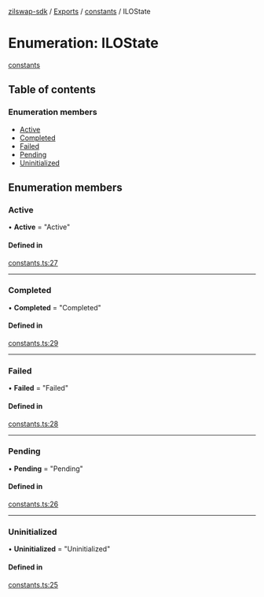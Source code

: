 [zilswap-sdk](../README.md) / [Exports](../modules.md) / [constants](../modules/constants.md) / ILOState

# Enumeration: ILOState

[constants](../modules/constants.md)

## Table of contents

### Enumeration members

- [Active](constants.ilostate.md#active)
- [Completed](constants.ilostate.md#completed)
- [Failed](constants.ilostate.md#failed)
- [Pending](constants.ilostate.md#pending)
- [Uninitialized](constants.ilostate.md#uninitialized)

## Enumeration members

### Active

• **Active** = "Active"

#### Defined in

[constants.ts:27](https://github.com/Switcheo/zilswap-sdk/blob/67d9128/src/constants.ts#L27)

___

### Completed

• **Completed** = "Completed"

#### Defined in

[constants.ts:29](https://github.com/Switcheo/zilswap-sdk/blob/67d9128/src/constants.ts#L29)

___

### Failed

• **Failed** = "Failed"

#### Defined in

[constants.ts:28](https://github.com/Switcheo/zilswap-sdk/blob/67d9128/src/constants.ts#L28)

___

### Pending

• **Pending** = "Pending"

#### Defined in

[constants.ts:26](https://github.com/Switcheo/zilswap-sdk/blob/67d9128/src/constants.ts#L26)

___

### Uninitialized

• **Uninitialized** = "Uninitialized"

#### Defined in

[constants.ts:25](https://github.com/Switcheo/zilswap-sdk/blob/67d9128/src/constants.ts#L25)
